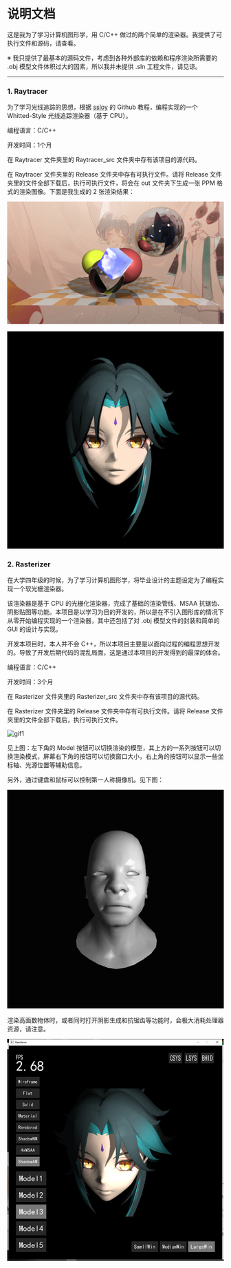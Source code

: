 # 说明文档

这是我为了学习计算机图形学，用 C/C++ 做过的两个简单的渲染器。我提供了可执行文件和源码，请查看。

※ 我只提供了最基本的源码文件，考虑到各种外部库的依赖和程序渲染所需要的 .obj 模型文件体积过大的因素，所以我并未提供 .sln 工程文件，请见谅。

---



### 1. Raytracer

为了学习光线追踪的思想，根据 [ssloy](https://github.com/ssloy/tinyraytracer) 的 Github 教程，编程实现的一个 Whitted-Style 光线追踪渲染器（基于 CPU）。

编程语言：C/C++

开发时间：1个月

在 Raytracer 文件夹里的 Raytracer_src 文件夹中存有该项目的源代码。

在 Raytracer 文件夹里的 Release 文件夹中存有可执行文件。请将 Release 文件夹里的文件全部下载后，执行可执行文件，将会在 out 文件夹下生成一张 PPM 格式的渲染图像。下面是我生成的 2 张渲染结果：

![Output1_ppmTopng](说明文档.assets/Output1_ppmTopng.png)

![Output2_ppmTopng](说明文档.assets/Output2_ppmTopng.png)



### 2. Rasterizer

在大学四年级的时候，为了学习计算机图形学，将毕业设计的主题设定为了编程实现一个软光栅渲染器。

该渲染器是基于 CPU 的光栅化渲染器，完成了基础的渲染管线、MSAA 抗锯齿、阴影贴图等功能。本项目是以学习为目的开发的，所以是在不引入图形库的情况下从零开始编程实现的一个渲染器，其中还包括了对 .obj 模型文件的封装和简单的 GUI 的设计与实现。

开发本项目时，本人并不会 C++，所以本项目主要是以面向过程的编程思想开发的。导致了开发后期代码的混乱局面，这是通过本项目的开发得到的最深的体会。

编程语言：C/C++

开发时间：3个月

在 Rasterizer 文件夹里的 Rasterizer_src 文件夹中存有该项目的源代码。

在 Rasterizer 文件夹里的 Release 文件夹中存有可执行文件。请将 Release 文件夹里的文件全部下载后，执行可执行文件。

![gif1](说明文档.assets/gif1.gif)

见上图：左下角的 Model 按钮可以切换渲染的模型，其上方的一系列按钮可以切换渲染模式，屏幕右下角的按钮可以切换窗口大小，右上角的按钮可以显示一些坐标轴、光源位置等辅助信息。

另外，通过键盘和鼠标可以控制第一人称摄像机。见下图：

![image-20240212210203931](说明文档.assets/gif2.gif)

渲染高面数物体时，或者同时打开阴影生成和抗锯齿等功能时，会极大消耗处理器资源，请注意。

![image-20240212210203931](说明文档.assets/image-20240212210203931-17086070508411.png)